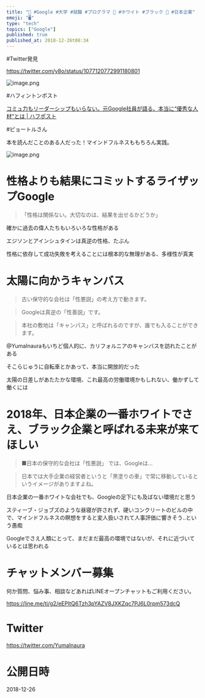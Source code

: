 ```yaml
---
title: "🎒 #Google #大学 #就職 #プログラマ 🐼 #ホワイト #ブラック 🏢 #日本企業"
emoji: "🖥"
type: "tech"
topics: ["Google"]
published: true
published_at: 2018-12-26t08:34
---
```


#Twitter発見

https://twitter.com/y8o/status/1077120772991180801


![image.png](https://qiita-image-store.s3.amazonaws.com/0/89618/45cc817e-e020-39fa-5911-fab7795cd387.png)

#ハフィントンポスト

[コミュ力もリーダーシップもいらない。元Google社員が語る、本当に“優秀な人材“とは | ハフポスト](https://www.huffingtonpost.jp/2018/01/16/piotr_a_23334437/)

#ピョートルさん

本を読んだことのある人だった！マインドフルネスももちろん実践。

![image.png](https://qiita-image-store.s3.amazonaws.com/0/89618/24cab66f-572a-ef76-0944-157802822167.png)

# 性格よりも結果にコミットするライザップGoogle

>「性格は関係ない。大切なのは、結果を出せるかどうか」

確かに過去の偉人たちもいろいろな性格がある

エジソンとアインシュタインは真逆の性格、たぶん

性格に依存して成功失敗を考えることには根本的な無理がある、多様性が真実


# 太陽に向かうキャンバス

>古い保守的な会社は「性悪説」の考え方で動きます。

>Googleは真逆の「性善説」です。

>本社の敷地は「キャンパス」と呼ばれるのですが、誰でも入ることができます。

@YumaInauraもいちど個人的に、カリフォルニアのキャンバスを訪れたことがある

そこらじゅうに自転車とかあって、本当に開放的だった

太陽の日差しがあたたかな環境、これ最高の労働環境かもしれない、働かずして働くには

# 2018年、日本企業の一番ホワイトでさえ、ブラック企業と呼ばれる未来が来てほしい


>■日本の保守的な会社は「性悪説」 では、Googleは...

>日本では大手企業の経営者というと「黒塗りの車」で常に移動しているというイメージがありますよね。


日本企業の一番ホワイトな会社でも、Googleの足下にも及ばない環境だと思う

スティーブ・ジョブズのような昼寝が許されず、硬いコンクリートのビルの中で、マインドフルネスの瞑想をすると変人扱いされて人事評価に響きそう‥という愚痴

Googleでさえ人類にとって、まだまだ最高の環境ではないが、それに近づいているとは思われる










<!-- Update From Qiita API -->

# チャットメンバー募集


何か質問、悩み事、相談などあればLINEオープンチャットもご利用ください。

https://line.me/ti/g2/eEPltQ6Tzh3pYAZV8JXKZqc7PJ6L0rpm573dcQ





# Twitter


https://twitter.com/YumaInaura


<!-- Update From Qiita API -->



# 公開日時

2018-12-26

